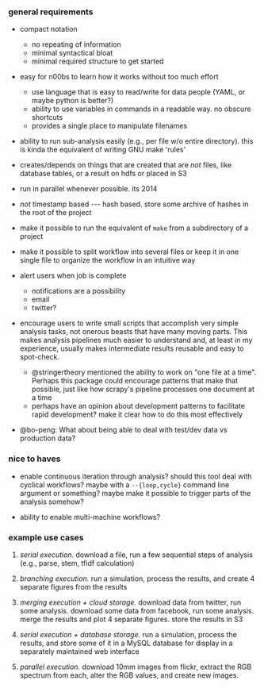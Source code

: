 ### general requirements

* compact notation
  * no repeating of information
  * minimal syntactical bloat
  * minimal required structure to get started

* easy for n00bs to learn how it works without too much effort
  * use language that is easy to read/write for data people (YAML, or
    maybe python is better?)
  * ability to use variables in commands in a readable way. no obscure
    shortcuts
  * provides a single place to manipulate filenames

* ability to run sub-analysis easily (e.g., per file w/o entire
  directory). this is kinda the equivalent of writing GNU make 'rules'

* creates/depends on things that are created that are *not* files,
  like database tables, or a result on hdfs or placed in S3

* run in parallel whenever possible. its 2014

* *not* timestamp based --- hash based. store some archive of hashes
  in the root of the project

* make it possible to run the equivalent of `make` from a subdirectory
  of a project

* make it possible to split workflow into several files or keep it in
  one single file to organize the workflow in an intuitive way

* alert users when job is complete
  * notifications are a possibility
  * email
  * twitter?

* encourage users to write small scripts that accomplish very simple
  analysis tasks, not onerous beasts that have many moving parts. This
  makes analysis pipelines much easier to understand and, at least in
  my experience, usually makes intermediate results reusable and easy
  to spot-check.
  * @stringertheory mentioned the ability to work on "one file at a
    time". Perhaps this package could encourage patterns that make
    that possible, just like how scrapy's pipeline processes one
    document at a time
  * perhaps have an opinion about development patterns to facilitate
    rapid development? make it clear how to do this most effectively

* @bo-peng: What about being able to deal with test/dev data vs
  production data?


### nice to haves

* enable continuous iteration through analysis? should this tool deal
  with cyclical workflows? maybe with a `--{loop,cycle}` command line
  argument or something? maybe make it possible to trigger parts of
  the analysis somehow?

* ability to enable multi-machine workflows?

### example use cases

1. *serial execution.* download a file, run a few sequential steps of
   analysis (e.g., parse, stem, tfidf calculation)

2. *branching execution.* run a simulation, process the results, and
   create 4 separate figures from the results

3. *merging execution + cloud storage.* download data from twitter,
   run some analysis. download some data from facebook, run some
   analysis. merge the results and plot 4 separate figures. store the
   results in S3

4. *serial execution + database storage.* run a simulation, process
   the results, and store some of it in a MySQL database for display
   in a separately maintained web interface

5. *parallel execution.* download 10mm images from flickr, extract the
   RGB spectrum from each, alter the RGB values, and create new images.
